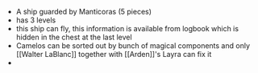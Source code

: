 - A ship guarded by Manticoras (5 pieces)
- has 3 levels
- this ship can fly, this information is available from logbook which is hidden in the chest at the last level
- Camelos can be sorted out by bunch of magical components and only [[Walter LaBlanc]] together with [[Arden]]'s Layra can fix it
-